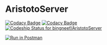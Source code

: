 # AristotoServer
[![Codacy Badge](https://api.codacy.com/project/badge/Grade/f9c3e73d0ebf4b3faea507390e247635)](https://www.codacy.com/app/bingneef/AristotoServer?utm_source=github.com&amp;utm_medium=referral&amp;utm_content=bingneef/AristotoServer&amp;utm_campaign=Badge_Grade)
[![Codacy Badge](https://api.codacy.com/project/badge/Coverage/f9c3e73d0ebf4b3faea507390e247635)](https://www.codacy.com/app/bingneef/AristotoServer?utm_source=github.com&utm_medium=referral&utm_content=bingneef/AristotoServer&utm_campaign=Badge_Coverage)
[![Codeship Status for bingneef/AristotoServer](https://app.codeship.com/projects/35edce40-f9c9-0134-bf7b-0e0845e8df31/status?branch=master)](https://app.codeship.com/projects/211129)

[![Run in Postman](https://run.pstmn.io/button.svg)](https://app.getpostman.com/run-collection/69da89b8fdab23585228)
